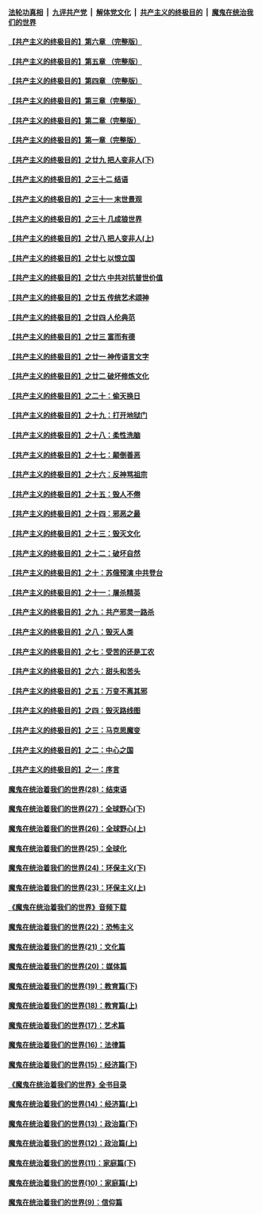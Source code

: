 ####  [法轮功真相](../../../../basic/blob/master/README.md?t=04282001) &nbsp;|&nbsp; [九评共产党](../../../../9ping.md/blob/master/README.md?t=04282001) &nbsp;|&nbsp; [解体党文化](../../../../jtdwh.md/blob/master/README.md?t=04282001)  &nbsp;|&nbsp; [共产主义的终极目的](../../../../gczydzjmd.md/blob/master/README.md?t=04282001) &nbsp;|&nbsp; [魔鬼在统治我们的世界](../../../../mgztzwmdsj.md/blob/master/README.md?t=04282001) 

#### [【共产主义的终极目的】第六章 （完整版）](../pages/nsc422/n11428913.md?t=04282001) 

#### [【共产主义的终极目的】第五章 （完整版）](../pages/nsc422/n11428912.md?t=04282001) 

#### [【共产主义的终极目的】第四章 （完整版）](../pages/nsc422/n11428907.md?t=04282001) 

#### [【共产主义的终极目的】第三章（完整版）](../pages/nsc422/n11428848.md?t=04282001) 

#### [【共产主义的终极目的】第二章（完整版）](../pages/nsc422/n11428831.md?t=04282001) 

#### [【共产主义的终极目的】第一章（完整版）](../pages/nsc422/n11417651.md?t=04282001) 

#### [【共产主义的终极目的】之廿九 把人变非人(下)](../pages/nsc422/n11344140.md?t=04282001) 

#### [【共产主义的终极目的】之三十二 结语](../pages/nsc422/n11360535.md?t=04282001) 

#### [【共产主义的终极目的】之三十一 末世景观](../pages/nsc422/n11351129.md?t=04282001) 

#### [【共产主义的终极目的】之三十 几成狼世界](../pages/nsc422/n11348280.md?t=04282001) 

#### [【共产主义的终极目的】之廿八 把人变非人(上)](../pages/nsc422/n11340492.md?t=04282001) 

#### [【共产主义的终极目的】之廿七 以恨立国](../pages/nsc422/n11336944.md?t=04282001) 

#### [【共产主义的终极目的】之廿六 中共对抗普世价值](../pages/nsc422/n11324785.md?t=04282001) 

#### [【共产主义的终极目的】之廿五 传统艺术颂神](../pages/nsc422/n11296396.md?t=04282001) 

#### [【共产主义的终极目的】之廿四 人伦典范](../pages/nsc422/n11296397.md?t=04282001) 

#### [【共产主义的终极目的】之廿三 富而有德](../pages/nsc422/n11283598.md?t=04282001) 

#### [【共产主义的终极目的】之廿一 神传语言文字](../pages/nsc422/n11263265.md?t=04282001) 

#### [【共产主义的终极目的】之廿二 破坏修炼文化](../pages/nsc422/n11245728.md?t=04282001) 

#### [【共产主义的终极目的】之二十：偷天换日](../pages/nsc422/n11238846.md?t=04282001) 

#### [【共产主义的终极目的】之十九：打开地狱门](../pages/nsc422/n11206376.md?t=04282001) 

#### [【共产主义的终极目的】之十八：柔性洗脑](../pages/nsc422/n11199994.md?t=04282001) 

#### [【共产主义的终极目的】之十七：颠倒善恶](../pages/nsc422/n11179782.md?t=04282001) 

#### [【共产主义的终极目的】之十六：反神骂祖宗](../pages/nsc422/n11166798.md?t=04282001) 

#### [【共产主义的终极目的】之十五：毁人不倦](../pages/nsc422/n11166792.md?t=04282001) 

#### [【共产主义的终极目的】之十四：邪恶之最](../pages/nsc422/n11150249.md?t=04282001) 

#### [【共产主义的终极目的】之十三：毁灭文化](../pages/nsc422/n11135227.md?t=04282001) 

#### [【共产主义的终极目的】之十二：破坏自然](../pages/nsc422/n11135214.md?t=04282001) 

#### [【共产主义的终极目的】之十：苏俄预演 中共登台](../pages/nsc422/n11118424.md?t=04282001) 

#### [【共产主义的终极目的】之十一：屠杀精英](../pages/nsc422/n11118442.md?t=04282001) 

#### [【共产主义的终极目的】之九：共产邪灵一路杀](../pages/nsc422/n11114139.md?t=04282001) 

#### [【共产主义的终极目的】之八：毁灭人类](../pages/nsc422/n11108503.md?t=04282001) 

#### [【共产主义的终极目的】之七：受苦的还是工农](../pages/nsc422/n11101809.md?t=04282001) 

#### [【共产主义的终极目的】之六：甜头和苦头](../pages/nsc422/n11096971.md?t=04282001) 

#### [【共产主义的终极目的】之五：万变不离其邪](../pages/nsc422/n11091285.md?t=04282001) 

#### [【共产主义的终极目的】之四：毁灭路线图](../pages/nsc422/n11086284.md?t=04282001) 

#### [【共产主义的终极目的】之三：马克思魔变](../pages/nsc422/n11061941.md?t=04282001) 

#### [【共产主义的终极目的】之二：中心之国](../pages/nsc422/n11047728.md?t=04282001) 

#### [【共产主义的终极目的】之一：序言](../pages/nsc422/n11086077.md?t=04282001) 

#### [魔鬼在统治着我们的世界(28)：结束语](../pages/nsc422/n10936246.md?t=04282001) 

#### [魔鬼在统治着我们的世界(27)：全球野心(下)](../pages/nsc422/n10928319.md?t=04282001) 

#### [魔鬼在统治着我们的世界(26)：全球野心(上)](../pages/nsc422/n10900318.md?t=04282001) 

#### [魔鬼在统治着我们的世界(25)：全球化](../pages/nsc422/n10788205.md?t=04282001) 

#### [魔鬼在统治着我们的世界(24)：环保主义(下)](../pages/nsc422/n10695307.md?t=04282001) 

#### [魔鬼在统治着我们的世界(23)：环保主义(上)](../pages/nsc422/n10688613.md?t=04282001) 

#### [《魔鬼在统治着我们的世界》音频下载](../pages/nsc422/n10635553.md?t=04282001) 

#### [魔鬼在统治着我们的世界(22)：恐怖主义](../pages/nsc422/n10614727.md?t=04282001) 

#### [魔鬼在统治着我们的世界(21)：文化篇](../pages/nsc422/n10597706.md?t=04282001) 

#### [魔鬼在统治着我们的世界(20)：媒体篇](../pages/nsc422/n10586579.md?t=04282001) 

#### [魔鬼在统治着我们的世界(19)：教育篇(下)](../pages/nsc422/n10564808.md?t=04282001) 

#### [魔鬼在统治着我们的世界(18)：教育篇(上)](../pages/nsc422/n10526970.md?t=04282001) 

#### [魔鬼在统治着我们的世界(17)：艺术篇](../pages/nsc422/n10499093.md?t=04282001) 

#### [魔鬼在统治着我们的世界(16)：法律篇](../pages/nsc422/n10485969.md?t=04282001) 

#### [魔鬼在统治着我们的世界(15)：经济篇(下)](../pages/nsc422/n10469975.md?t=04282001) 

#### [《魔鬼在统治着我们的世界》全书目录](../pages/nsc422/n10464261.md?t=04282001) 

#### [魔鬼在统治着我们的世界(14)：经济篇(上)](../pages/nsc422/n10457370.md?t=04282001) 

#### [魔鬼在统治着我们的世界(13)：政治篇(下)](../pages/nsc422/n10448270.md?t=04282001) 

#### [魔鬼在统治着我们的世界(12)：政治篇(上)](../pages/nsc422/n10444576.md?t=04282001) 

#### [魔鬼在统治着我们的世界(11)：家庭篇(下)](../pages/nsc422/n10440961.md?t=04282001) 

#### [魔鬼在统治着我们的世界(10)：家庭篇(上)](../pages/nsc422/n10435448.md?t=04282001) 

#### [魔鬼在统治着我们的世界(9)：信仰篇](../pages/nsc422/n10432159.md?t=04282001) 

